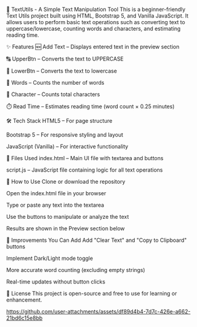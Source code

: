 📝 TextUtils - A Simple Text Manipulation Tool
This is a beginner-friendly Text Utils project built using HTML, Bootstrap 5, and Vanilla JavaScript. It allows users to perform basic text operations such as converting text to uppercase/lowercase, counting words and characters, and estimating reading time.

✨ Features
🆕 Add Text – Displays entered text in the preview section

🔠 UpperBtn – Converts the text to UPPERCASE

🔡 LowerBtn – Converts the text to lowercase

📃 Words – Counts the number of words

🔣 Character – Counts total characters

⏱️ Read Time – Estimates reading time (word count × 0.25 minutes)

🛠️ Tech Stack
HTML5 – For page structure

Bootstrap 5 – For responsive styling and layout

JavaScript (Vanilla) – For interactive functionality

📁 Files Used
index.html – Main UI file with textarea and buttons

script.js – JavaScript file containing logic for all text operations

🚀 How to Use
Clone or download the repository

Open the index.html file in your browser

Type or paste any text into the textarea

Use the buttons to manipulate or analyze the text

Results are shown in the Preview section below

📌 Improvements You Can Add
Add "Clear Text" and "Copy to Clipboard" buttons

Implement Dark/Light mode toggle

More accurate word counting (excluding empty strings)

Real-time updates without button clicks

📜 License
This project is open-source and free to use for learning or enhancement.



https://github.com/user-attachments/assets/df89d4b4-7d7c-426e-a662-21bd6c15e8bb



